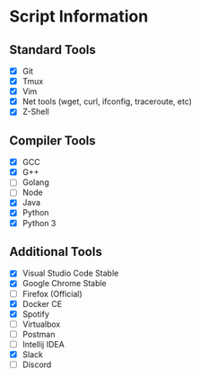 # Script Information

## Standard Tools

- [x] Git
- [x] Tmux
- [x] Vim
- [x] Net tools (wget, curl, ifconfig, traceroute, etc)
- [x] Z-Shell

## Compiler Tools

- [x] GCC
- [x] G++
- [ ] Golang
- [ ] Node
- [x] Java
- [x] Python
- [x] Python 3

## Additional Tools

- [x] Visual Studio Code Stable
- [x] Google Chrome Stable
- [ ] Firefox (Official)
- [x] Docker CE
- [x] Spotify
- [ ] Virtualbox
- [ ] Postman
- [ ] Intellij IDEA
- [x] Slack
- [ ] Discord
